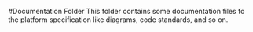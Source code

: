 #Documentation Folder
This folder contains some documentation files fo the platform specification like diagrams, code standards, and so on.
